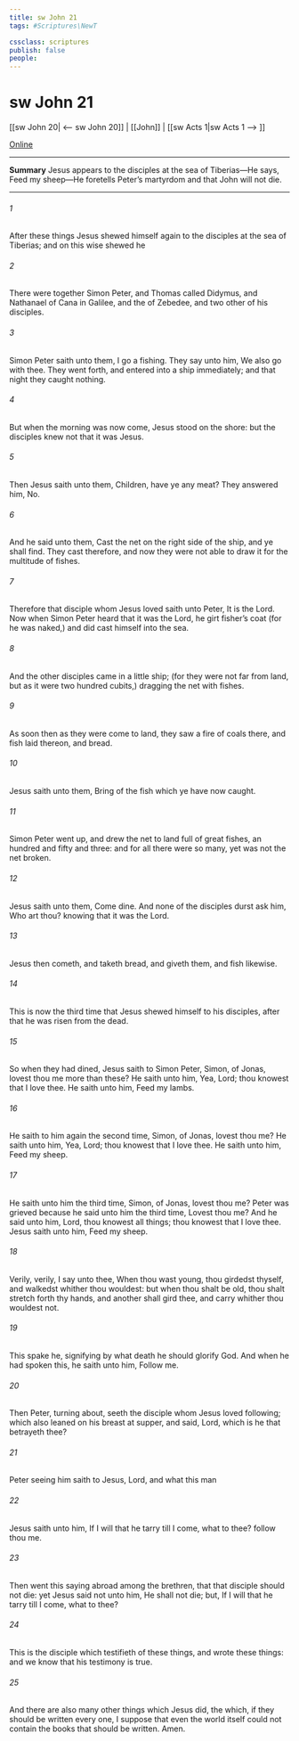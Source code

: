 ```yaml
---
title: sw John 21
tags: #Scriptures\NewT

cssclass: scriptures
publish: false
people:
---
```


# sw John 21
[[sw John 20| <-- sw John 20]] | [[John]] | [[sw Acts 1|sw Acts 1 --> ]]

[Online](https://churchofjesuschrist.org/study/scriptures/nt/john/21?lang=eng)

---
__Summary__
Jesus appears to the disciples at the sea of Tiberias—He says, Feed my sheep—He foretells Peter’s martyrdom and that John will not die.

---
###### 1 
After these things Jesus shewed himself again to the disciples at the sea of Tiberias; and on this wise shewed he 

###### 2 
There were together Simon Peter, and Thomas called Didymus, and Nathanael of Cana in Galilee, and the  of Zebedee, and two other of his disciples.

###### 3 
Simon Peter saith unto them, I go a fishing. They say unto him, We also go with thee. They went forth, and entered into a ship immediately; and that night they caught nothing.

###### 4 
But when the morning was now come, Jesus stood on the shore: but the disciples knew not that it was Jesus.

###### 5 
Then Jesus saith unto them, Children, have ye any meat? They answered him, No.

###### 6 
And he said unto them, Cast the net on the right side of the ship, and ye shall find. They cast therefore, and now they were not able to draw it for the multitude of fishes.

###### 7 
Therefore that disciple whom Jesus loved saith unto Peter, It is the Lord. Now when Simon Peter heard that it was the Lord, he girt  fisher’s coat  (for he was naked,) and did cast himself into the sea.

###### 8 
And the other disciples came in a little ship; (for they were not far from land, but as it were two hundred cubits,) dragging the net with fishes.

###### 9 
As soon then as they were come to land, they saw a fire of coals there, and fish laid thereon, and bread.

###### 10 
Jesus saith unto them, Bring of the fish which ye have now caught.

###### 11 
Simon Peter went up, and drew the net to land full of great fishes, an hundred and fifty and three: and for all there were so many, yet was not the net broken.

###### 12 
Jesus saith unto them, Come  dine. And none of the disciples durst ask him, Who art thou? knowing that it was the Lord.

###### 13 
Jesus then cometh, and taketh bread, and giveth them, and fish likewise.

###### 14 
This is now the third time that Jesus shewed himself to his disciples, after that he was risen from the dead.

###### 15 
So when they had dined, Jesus saith to Simon Peter, Simon,  of Jonas, lovest thou me more than these? He saith unto him, Yea, Lord; thou knowest that I love thee. He saith unto him, Feed my lambs.

###### 16 
He saith to him again the second time, Simon,  of Jonas, lovest thou me? He saith unto him, Yea, Lord; thou knowest that I love thee. He saith unto him, Feed my sheep.

###### 17 
He saith unto him the third time, Simon,  of Jonas, lovest thou me? Peter was grieved because he said unto him the third time, Lovest thou me? And he said unto him, Lord, thou knowest all things; thou knowest that I love thee. Jesus saith unto him, Feed my sheep.

###### 18 
Verily, verily, I say unto thee, When thou wast young, thou girdedst thyself, and walkedst whither thou wouldest: but when thou shalt be old, thou shalt stretch forth thy hands, and another shall gird thee, and carry  whither thou wouldest not.

###### 19 
This spake he, signifying by what death he should glorify God. And when he had spoken this, he saith unto him, Follow me.

###### 20 
Then Peter, turning about, seeth the disciple whom Jesus loved following; which also leaned on his breast at supper, and said, Lord, which is he that betrayeth thee?

###### 21 
Peter seeing him saith to Jesus, Lord, and what  this man 

###### 22 
Jesus saith unto him, If I will that he tarry till I come, what  to thee? follow thou me.

###### 23 
Then went this saying abroad among the brethren, that that disciple should not die: yet Jesus said not unto him, He shall not die; but, If I will that he tarry till I come, what  to thee?

###### 24 
This is the disciple which testifieth of these things, and wrote these things: and we know that his testimony is true.

###### 25 
And there are also many other things which Jesus did, the which, if they should be written every one, I suppose that even the world itself could not contain the books that should be written. Amen.

